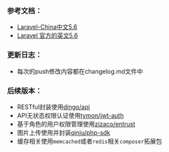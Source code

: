 ### 参考文档：
- [Laravel-China中文5.6](http://laravelacademy.org/laravel-docs-5_6)
- [Laravel 官方的英文5.6](https://laravel.com/docs/5.6)

### 更新日志：

- 每次的push修改内容都在changelog.md文件中

### 后续版本：

- RESTful封装使用[dingo/api](https://github.com/liyu001989/dingo-api-wiki-zh)
- API无状态权限认证使用[tymon/jwt-auth](https://github.com/tymondesigns/jwt-auth)
- 基于角色的用户权限管理使用[zizaco/entrust](https://github.com/Zizaco/entrust)
- 图片上传使用并封装[qiniu/php-sdk](https://github.com/qiniu/php-sdk)
- 缓存相关使用`memcached`或者`redis`相关`composer`拓展包